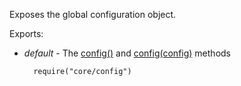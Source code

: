 Exposes the global configuration object.

Exports:

- *default* - The [config()](/api-reference/50%20Common/utils/config().md '/Documentation/ApiReference/Common/utils/#config') and [config(config)](/api-reference/50%20Common/utils/config(config).md '/Documentation/ApiReference/Common/utils/#configconfig') methods

        require("core/config")
